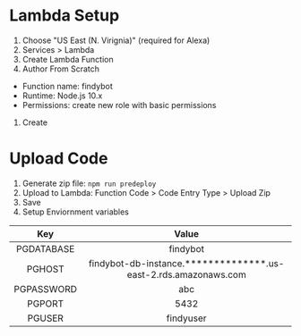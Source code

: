 # Lambda Setup
1. Choose "US East (N. Virignia)" (required for Alexa)
1. Services > Lambda
1. Create Lambda Function
1. Author From Scratch
  - Function name: findybot
  - Runtime: Node.js 10.x
  - Permissions: create new role with basic permissions
1. Create

# Upload Code
1. Generate zip file: `npm run predeploy`
1. Upload to Lambda: Function Code > Code Entry Type > Upload Zip
1. Save
1. Setup Enviornment variables

| Key | Value | 
| :---: | :---: | 
| PGDATABASE | findybot |
| PGHOST | findybot-db-instance.**************.us-east-2.rds.amazonaws.com |
| PGPASSWORD | abc |
| PGPORT | 5432 |
| PGUSER | findyuser |